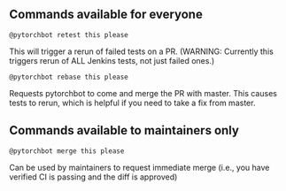 ## Commands available for everyone

```
@pytorchbot retest this please
```

This will trigger a rerun of failed tests on a PR. (WARNING: Currently this triggers rerun of ALL Jenkins tests, not just failed ones.)

```
@pytorchbot rebase this please
```

Requests pytorchbot to come and merge the PR with master. This causes tests to rerun, which is helpful if you need to take a fix from master.

## Commands available to maintainers only

```
@pytorchbot merge this please
```

Can be used by maintainers to request immediate merge (i.e., you have verified CI is passing and the diff is approved)